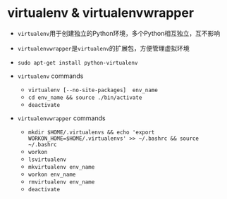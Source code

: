 virtualenv & virtualenvwrapper
===============================
+ ``virtualenv``用于创建独立的Python环境，多个Python相互独立，互不影响
+ ``virtualenvwrapper``是``virtualenv``的扩展包，方便管理虚拟环境
+ ``sudo apt-get install python-virtualenv``

+ ``virtualenv`` commands
  + ``virtualenv [--no-site-packages]  env_name``
  + ``cd env_name && source ./bin/activate``
  + ``deactivate``

+ ``virtualenvwrapper`` commands
  + ``mkdir $HOME/.virtualenvs && echo 'export WORKON_HOME=$HOME/.virtualenvs' >> ~/.bashrc && source ~/.bashrc``
  + ``workon``
  + ``lsvirtualenv``
  + ``mkvirtualenv env_name``
  + ``workon env_name``
  + ``rmvirtualenv env_name``
  + ``deactivate``

